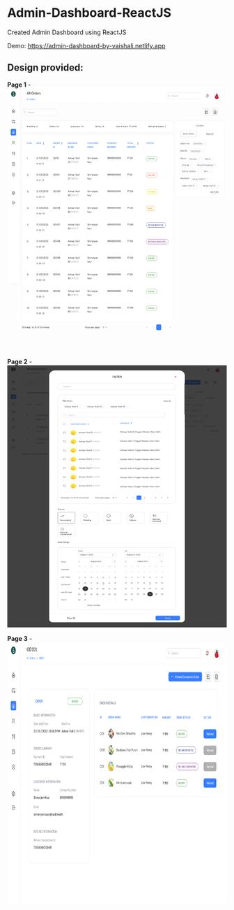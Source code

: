 # Admin-Dashboard-ReactJS

Created Admin Dashboard using ReactJS

Demo: https://admin-dashboard-by-vaishali.netlify.app

## Design provided:

<b>Page 1</b> - <br> <img src='https://github.com/Vaishali785/Admin-Dashboard-ReactJS/blob/main/src/assets/design/Orders%20List.png' width='600px' height='600px' />

<b>Page 2</b> - <br><img src='https://github.com/Vaishali785/Admin-Dashboard-ReactJS/blob/main/src/assets/design/Orders%20Filter%20vIew.png'  width='600px' height='600px' />

<b>Page 3</b> - <br><img src='https://github.com/Vaishali785/Admin-Dashboard-ReactJS/blob/main/src/assets/design/Orders%20detailed%20view.png'  width='600px' height='600px' />
